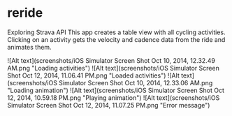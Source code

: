 reride
======

Exploring Strava API
This app creates a table view with all cycling activities. 
Clicking on an activity gets the velocity and cadence data from the ride and animates them.

![Alt text](screenshots/iOS Simulator Screen Shot Oct 10, 2014, 12.32.49 AM.png "Loading activities")
![Alt text](screenshots/iOS Simulator Screen Shot Oct 12, 2014, 11.06.41 PM.png "Loaded activities")
![Alt text](screenshots/iOS Simulator Screen Shot Oct 10, 2014, 12.33.06 AM.png "Loading animation")
![Alt text](screenshots/iOS Simulator Screen Shot Oct 12, 2014, 10.59.18 PM.png "Playing animation")
![Alt text](screenshots/iOS Simulator Screen Shot Oct 12, 2014, 11.07.25 PM.png "Error message")
